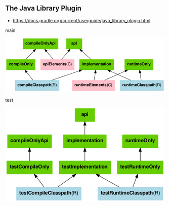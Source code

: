 ## The Java Library Plugin

- https://docs.gradle.org/current/userguide/java_library_plugin.html

main

![](images/gradle-plugin-java-library/java-library-ignore-deprecated-main.png)

test

![](images/gradle-plugin-java-library/java-library-ignore-deprecated-test.png)

